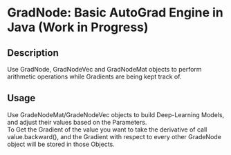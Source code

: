 # GradNode: Basic AutoGrad Engine in Java (Work in Progress)

## Description
Use GradNode, GradNodeVec and GradNodeMat objects to perform arithmetic operations while Gradients are being kept track of.

## Usage
Use GradeNodeMat/GradeNodeVec objects to build Deep-Learning Models, and adjust their values based on the Parameters.<br>
To Get the Gradient of the value you want to take the derivative of call value.backward(), and the Gradient with respect to every other GradeNode object will be stored in those Objects.
